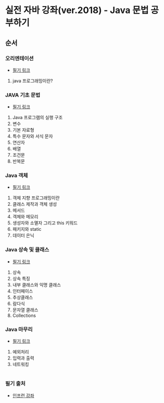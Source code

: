 실전 자바 강좌(ver.2018) - Java 문법 공부하기
========================================

## 순서
### 오리엔테이션
* [필기 링크](https://github.com/always-awake/Java/blob/master/theory/1%EC%9E%A5.md)
1. java 프로그래밍이란?

### JAVA 기초 문법
* [필기 링크](https://github.com/always-awake/Java/blob/master/theory/2%EC%9E%A5.md)
1. Java 프로그램의 실행 구조
2. 변수
3. 기본 자료형
4. 특수 문자와 서식 문자
5. 연산자
6. 배열
7. 조건문
8. 반복문

### Java 객체
* [필기 링크](https://github.com/always-awake/Java/blob/master/theory/3%EC%9E%A5.md)
1. 객체 지향 프로그래밍이란
2. 클래스 제작과 객체 생성
3. 메서드
4. 객체와 메모리
5. 생성자와 소멸자 그리고 this 키워드
6. 패키지와 static
7. 데이터 은닉

### Java 상속 및 클래스
* [필기 링크](https://github.com/always-awake/Java/blob/master/theory/4%EC%9E%A5.md)
1. 상속
2. 상속 특징
3. 내부 클래스와 익명 클래스
4. 인터페이스
5. 추상클래스
6. 람다식
7. 문자열 클래스
8. Collections

### Java 마무리
* [필기 링크](https://github.com/always-awake/Java/blob/master/theory/5%EC%9E%A5.md)
1. 예외처리
2. 입력과 출력
3. 네트워킹 

#
### 필기 출처
* [인프런 강좌](https://www.inflearn.com/course/%EC%8B%A4%EC%A0%84-%EC%9E%90%EB%B0%94_java-renew/dashboard)
